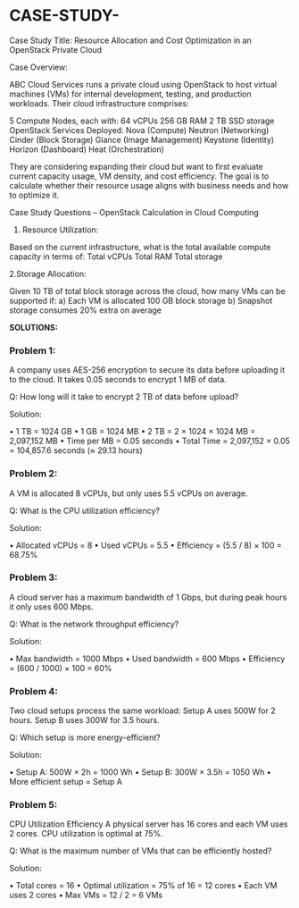 # CASE-STUDY-

Case Study Title: Resource Allocation and Cost Optimization in an OpenStack Private Cloud

Case Overview:

ABC Cloud Services runs a private cloud using OpenStack to host virtual machines (VMs) for internal development, testing, and production workloads. Their cloud infrastructure comprises:

5 Compute Nodes, each with:
64 vCPUs
256 GB RAM
2 TB SSD storage
OpenStack Services Deployed:
Nova (Compute)
Neutron (Networking)
Cinder (Block Storage)
Glance (Image Management)
Keystone (Identity)
Horizon (Dashboard)
Heat (Orchestration)

They are considering expanding their cloud but want to first evaluate current capacity usage, VM density, and cost efficiency. The goal is to calculate whether their resource usage aligns with business needs and how to optimize it.

Case Study Questions – OpenStack Calculation in Cloud Computing

1. Resource Utilization:

Based on the current infrastructure, what is the total available compute capacity in terms of:
Total vCPUs
Total RAM
Total storage

2.Storage Allocation:

Given 10 TB of total block storage across the cloud, how many VMs can be supported if:
a) Each VM is allocated 100 GB block storage
b) Snapshot storage consumes 20% extra on average

**SOLUTIONS:**
 ### Problem 1:

 A company uses AES-256 encryption to secure its data before
 uploading it to the cloud. It takes 0.05 seconds to encrypt 1 MB of data.

 Q: How long will it take to encrypt 2 TB of data before upload?

 Solution:

 • 1 TB = 1024 GB
 • 1 GB = 1024 MB
 • 2 TB = 2 × 1024 × 1024 MB = 2,097,152 MB
 • Time per MB = 0.05 seconds
 • Total Time = 2,097,152 × 0.05 = 104,857.6 seconds (≈ 29.13 hours)

 ### Problem 2:
 
 A VM is allocated 8 vCPUs, but only uses 5.5 vCPUs on average.

Q: What is the CPU utilization efficiency?

 Solution:

 • Allocated vCPUs = 8
 • Used vCPUs = 5.5
 • Efficiency = (5.5 / 8) × 100 = 68.75%
 
### Problem 3:

 A cloud server has a maximum bandwidth of 1 Gbps, but during peak
 hours it only uses 600 Mbps.
 
 Q: What is the network throughput efficiency?
 
 Solution:
 
 • Max bandwidth = 1000 Mbps
 • Used bandwidth = 600 Mbps
 • Efficiency = (600 / 1000) × 100 = 60%
 
### Problem 4:

 Two cloud setups process the same workload:
 Setup A uses 500W for 2 hours.
 Setup B uses 300W for 3.5 hours.
 
Q: Which setup is more energy-efficient?

 Solution:
 
 • Setup A: 500W × 2h = 1000 Wh
 • Setup B: 300W × 3.5h = 1050 Wh
 • More efficient setup = Setup A
 
### Problem 5:

 CPU Utilization Efficiency
 A physical server has 16 cores and each VM uses 2 cores. CPU
 utilization is optimal at 75%.
 
 Q: What is the maximum number of VMs that can be efficiently
 hosted?
 
 Solution:
 
 • Total cores = 16
 • Optimal utilization = 75% of 16 = 12 cores
 • Each VM uses 2 cores
 • Max VMs = 12 / 2 = 6 VMs
